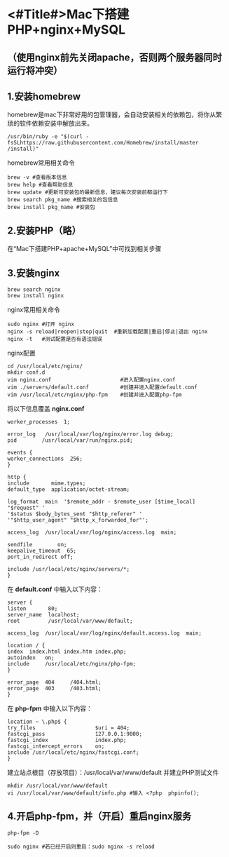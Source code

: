 #  <#Title#>Mac下搭建PHP+nginx+MySQL
## （使用nginx前先关闭apache，否则两个服务器同时运行将冲突）
## 1.安装homebrew
homebrew是mac下非常好用的包管理器，会自动安装相关的依赖包，将你从繁琐的软件依赖安装中解放出来。

```
/usr/bin/ruby -e "$(curl -fsSLhttps://raw.githubusercontent.com/Homebrew/install/master
/install)"
```

homebrew常用相关命令
```
brew -v #查看版本信息
brew help #查看帮助信息
brew update #更新可安装包的最新信息，建议每次安装前都运行下
brew search pkg_name #搜索相关的包信息
brew install pkg_name #安装包
```

## 2.安装PHP（略）
在“Mac下搭建PHP+apache+MySQL”中可找到相关步骤

## 3.安装nginx

```
brew search nginx
brew install nginx
```

nginx常用相关命令
```
sudo nginx #打开 nginx
nginx -s reload|reopen|stop|quit  #重新加载配置|重启|停止|退出 nginx
nginx -t   #测试配置是否有语法错误
```

nginx配置
```
cd /usr/local/etc/nginx/
mkdir conf.d
vim nginx.conf                      #进入配置nginx.conf
vim ./servers/default.conf          #创建并进入配置default.conf
vim /usr/local/etc/nginx/php-fpm    #创建并进入配置php-fpm
```

将以下信息覆盖 **nginx.conf** 
```
worker_processes  1;

error_log   /usr/local/var/log/nginx/error.log debug;
pid        /usr/local/var/run/nginx.pid;

events {
worker_connections  256;
}

http {
include       mime.types;
default_type  application/octet-stream;

log_format  main  '$remote_addr - $remote_user [$time_local] "$request" '
'$status $body_bytes_sent "$http_referer" '
'"$http_user_agent" "$http_x_forwarded_for"';

access_log  /usr/local/var/log/nginx/access.log  main;

sendfile        on;
keepalive_timeout  65;
port_in_redirect off;

include /usr/local/etc/nginx/servers/*;
}
```

在 **default.conf** 中输入以下内容：
```
server {
listen       80;
server_name  localhost;
root         /usr/local/var/www/default;

access_log  /usr/local/var/log/nginx/default.access.log  main;

location / {
index  index.html index.htm index.php;
autoindex   on;
include     /usr/local/etc/nginx/php-fpm;
}

error_page  404     /404.html;
error_page  403     /403.html;
}
```

在 **php-fpm** 中输入以下内容：
```
location ~ \.php$ {
try_files                   $uri = 404;
fastcgi_pass                127.0.0.1:9000;
fastcgi_index               index.php;
fastcgi_intercept_errors    on;
include /usr/local/etc/nginx/fastcgi.conf;
}
```

建立站点根目（存放项目）：/usr/local/var/www/default
并建立PHP测试文件
```
mkdir /usr/local/var/www/default
vi /usr/local/var/www/default/info.php #输入 <?php  phpinfo();
```

## 4.开启php-fpm，并（开启）重启nginx服务

```
php-fpm -D
```

```
sudo nginx #若已经开启则重启：sudo nginx -s reload
```


